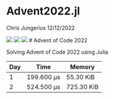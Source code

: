 Advent2022.jl
================
Chris Jungerius
12/12/2022

![](https://img.shields.io/badge/day%20📅-22-blue.png)
![](https://img.shields.io/badge/stars%20⭐-22-yellow.png)
![](https://img.shields.io/badge/days%20completed-17-red.png) \# Advent
of Code 2022

Solving Advent of Code 2022 using Julia

|  Day  | Time |  Memory  |
|---------------|----------------|------------------|
| 1             | 199.600 μs     | 55.30 KiB        |
| 2             | 524.500 μs     | 725.30 KiB       |
